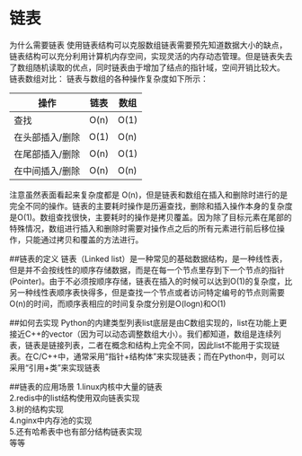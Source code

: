 # 链表
为什么需要链表
使用链表结构可以克服数组链表需要预先知道数据大小的缺点，链表结构可以充分利用计算机内存空间，实现灵活的内存动态管理。但是链表失去了数组随机读取的优点，同时链表由于增加了结点的指针域，空间开销比较大。
链表数组对比：
链表与数组的各种操作复杂度如下所示：  

|操作 |链表|数组|
|-------|:-------:|-------|
|查找|O(n)|  O(1)|
|在头部插入/删除|O(1)|O(n)|
|在尾部插入/删除 | O(n)| O(1)|
|在中间插入/删除 | O(n) | O(n)|

注意虽然表面看起来复杂度都是 O(n)，但是链表和数组在插入和删除时进行的是完全不同的操作。链表的主要耗时操作是历遍查找，删除和插入操作本身的复杂度是O(1)。数组查找很快，主要耗时的操作是拷贝覆盖。因为除了目标元素在尾部的特殊情况，数组进行插入和删除时需要对操作点之后的所有元素进行前后移位操作，只能通过拷贝和覆盖的方法进行。

##链表的定义
链表（Linked list）是一种常见的基础数据结构，是一种线性表，但是并不会按线性的顺序存储数据，而是在每一个节点里存到下一个节点的指针(Pointer)。由于不必须按顺序存储，链表在插入的时候可以达到O(1)的复杂度，比另一种线性表顺序表快得多，但是查找一个节点或者访问特定编号的节点则需要O(n)的时间，而顺序表相应的时间复杂度分别是O(logn)和O(1)

##如何去实现
Python的内建类型列表list底层是由C数组实现的，list在功能上更接近C++的vector（因为可以动态调整数组大小）。我们都知道，数组是连续列表，链表是链接列表，二者在概念和结构上完全不同，因此list不能用于实现链表。在C/C++中，通常采用“指针+结构体”来实现链表；而在Python中，则可以采用“引用+类”来实现链表


##链表的应用场景
1.linux内核中大量的链表   
2.redis中的list结构使用双向链表实现   
3.树的结构实现   
4.nginx中内存池的实现   
5.还有哈希表中也有部分结构链表实现   
等等   

